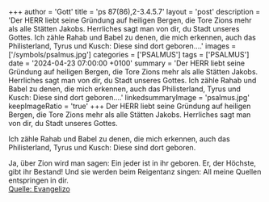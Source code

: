 +++
author = 'Gott'
title = 'ps 87(86),2-3.4.5.7'
layout = 'post'
description = 'Der HERR liebt seine Gründung auf heiligen Bergen,  die Tore Zions mehr als alle Stätten Jakobs. Herrliches sagt man von dir,  du Stadt unseres Gottes.  Ich zähle Rahab und Babel  zu denen, die mich erkennen,  auch das Philisterland, Tyrus und Kusch:  Diese sind dort geboren....'
images = ['/symbols/psalmus.jpg']
categories = ['PSALMUS']
tags = ['PSALMUS']
date = '2024-04-23 07:00:00 +0100'
summary = 'Der HERR liebt seine Gründung auf heiligen Bergen,  die Tore Zions mehr als alle Stätten Jakobs. Herrliches sagt man von dir,  du Stadt unseres Gottes.  Ich zähle Rahab und Babel  zu denen, die mich erkennen,  auch das Philisterland, Tyrus und Kusch:  Diese sind dort geboren....'
linkedsummaryImage = 'psalmus.jpg'
keepImageRatio = 'true'
+++
Der HERR liebt seine Gründung auf heiligen Bergen, 
die Tore Zions mehr als alle Stätten Jakobs.
Herrliches sagt man von dir, 
du Stadt unseres Gottes.

Ich zähle Rahab und Babel 
zu denen, die mich erkennen, 
auch das Philisterland, Tyrus und Kusch: 
Diese sind dort geboren.<!--more-->

Ja, über Zion wird man sagen: 
Ein jeder ist in ihr geboren. 
Er, der Höchste, gibt ihr Bestand!
Und sie werden beim Reigentanz singen: 
All meine Quellen entspringen in dir.<br> [Quelle: Evangelizo](https://evangeliumtagfuertag.org/DE/gospel)